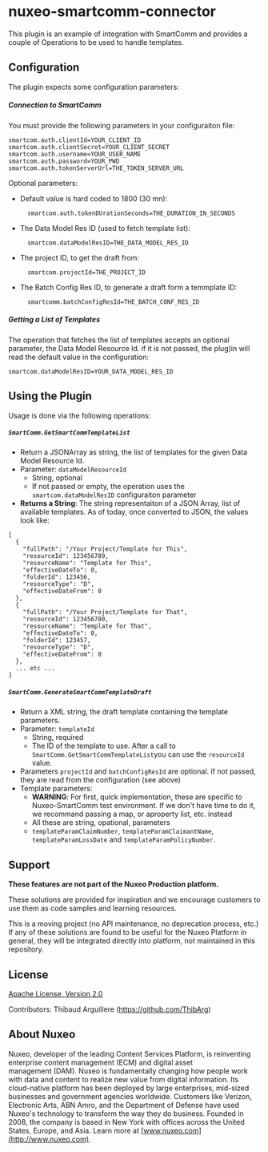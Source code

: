 # nuxeo-smartcomm-connector

This plugin is an example of integration with SmartComm and provides a couple of Operations to be used to handle templates.

## Configuration
The plugin expects some configuration parameters:

##### Connection to SmartComm
You must provide the following parameters in your configuraiton file:

```
smartcom.auth.clientId=YOUR_CLIENT_ID
smartcom.auth.clientSecret=YOUR_CLIENT_SECRET
smartcom.auth.username=YOUR_USER_NAME
smartcom.auth.password=YOUR_PWD
smartcom.auth.tokenServerUrl=THE_TOKEN_SERVER_URL
```

Optional parameters:

* Default value is hard coded to 1800 (30 mn):

        smartcom.auth.tokenDUrationSeconds=THE_DURATION_IN_SECONDS

* The Data Model Res ID (used to fetch template list):

        smartcom.dataModelResID=THE_DATA_MODEL_RES_ID

* The project ID, to get the draft from:

        smartcom.projectId=THE_PROJECT_ID

* The Batch Config Res ID, to generate a draft form a temmplate ID:

        smartcomm.batchConfigResId=THE_BATCH_CONF_RES_ID


##### Getting a List of Templates

The operation that fetches the list of templates accepts an optional parameter, the Data Model Resource Id. if it is not passed, the plug)in will read the default value in the configuration:
```
smartcom.dataModelResID=YOUR_DATA_MODEL_RES_ID
```

## Using the Plugin
Usage is done via the following operations:

##### `SmartComm.GetSmartCommTemplateList`
* Return a JSONArray as string, the list of templates for the given Data Model Resource Id.
* Parameter: `dataModelResourceId`
  * String, optional
  * If not passed or empty, the operation uses the `smartcom.dataModelResID` configuraiton parameter
* **Returns a String**: The string representaiton of a JSON Array, list of available templates. As of today, once converted to JSON, the values look like:

```
[
  {
    "fullPath": "/Your Project/Template for This",
    "resourceId": 123456789,
    "resourceName": "Template for This",
    "effectiveDateTo": 0,
    "folderId": 123456,
    "resourceType": "D",
    "effectiveDateFrom": 0
  },
  {
    "fullPath": "/Your Project/Template for That",
    "resourceId": 123456780,
    "resourceName": "Template for That",
    "effectiveDateTo": 0,
    "folderId": 123457,
    "resourceType": "D",
    "effectiveDateFrom": 0
  },
  ... etc ...
]
```


##### `SmartComm.GenerateSmartCommTemplateDraft`
* Return a XML string, the draft template containing the template parameters.
* Parameter: `templateId`
  * String, required
  * The ID of the template to use. After a call to `SmartComm.GetSmartCommTemplateList`you can use the `resourceId ` value.
* Parameters `projectId` and `batchConfigResId` are optional. if not passed, they are read from the configuration (see above)
* Template parameters:
  * **WARNING**: For first, quick implementation, these are specific to Nuxeo-SmartComm test environment. If we don't have time to do it, we recommand passing a map, or aproperty list, etc. instead
  * All these are string, opational, parameters
  * `templateParamClaimNumber`, `templateParamClaimantName`, `templateParamLossDate` and `templateParamPolicyNumber`.



## Support

**These features are not part of the Nuxeo Production platform.**

These solutions are provided for inspiration and we encourage customers to use them as code samples and learning resources.

This is a moving project (no API maintenance, no deprecation process, etc.) If any of these solutions are found to be useful for the Nuxeo Platform in general, they will be integrated directly into platform, not maintained in this repository.


## License

[Apache License, Version 2.0](http://www.apache.org/licenses/LICENSE-2.0)

Contributors:
Thibaud Arguillere (https://github.com/ThibArg)

## About Nuxeo

Nuxeo, developer of the leading Content Services Platform, is reinventing enterprise content management (ECM) and digital asset management (DAM). Nuxeo is fundamentally changing how people work with data and content to realize new value from digital information. Its cloud-native platform has been deployed by large enterprises, mid-sized businesses and government agencies worldwide. Customers like Verizon, Electronic Arts, ABN Amro, and the Department of Defense have used Nuxeo's technology to transform the way they do business. Founded in 2008, the company is based in New York with offices across the United States, Europe, and Asia. Learn more at [www.nuxeo.com](http://www.nuxeo.com).
